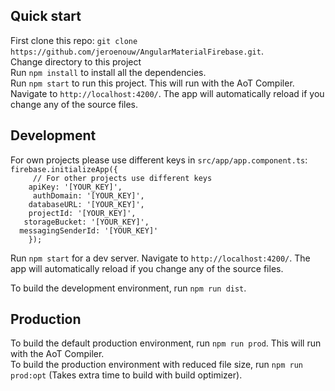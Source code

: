 ## Quick start
First clone this repo: `git clone https://github.com/jeroenouw/AngularMaterialFirebase.git`.  
Change directory to this project  
Run `npm install` to install all the dependencies.  
Run `npm start` to run this project. This will run with the AoT Compiler.    
Navigate to `http://localhost:4200/`. The app will automatically reload if you change any of the source files.  

## Development
For own projects please use different keys in `src/app/app.component.ts`:  
``` firebase.initializeApp({ ```   
```     // For other projects use different keys```  
```    apiKey: '[YOUR_KEY]',```  
```     authDomain: '[YOUR_KEY]',```  
```    databaseURL: '[YOUR_KEY]',```  
```    projectId: '[YOUR_KEY]',```  
```   storageBucket: '[YOUR_KEY]',```    
```  messagingSenderId: '[YOUR_KEY]'```  
```    });```  
  
Run `npm start` for a dev server. Navigate to `http://localhost:4200/`. The app will automatically reload if you change any of the source files.  

To build the development environment, run `npm run dist`.

## Production
To build the default production environment, run `npm run prod`. This will run with the AoT Compiler.   
To build the production environment with reduced file size, run `npm run prod:opt` (Takes extra time to build with build optimizer).  

